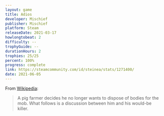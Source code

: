 ```yaml
---
layout: game
title: Adios
developer: Mischief
publisher: Mischief
platform: Steam
releaseDate: 2021-03-17
howlongtobeat: 2
difficulty: --
trophyGuide: --
durationHours: 2
trophies: 25/25
percent: 100%
progress: complete
link: https://steamcommunity.com/id/steinea/stats/1271400/
date: 2021-06-05
---
```


From [Wikipedia](https://store.steampowered.com/app/1271400/Adios/):

> A pig farmer decides he no longer wants to dispose of bodies for the mob. What follows is a discussion between him and his would-be killer.
